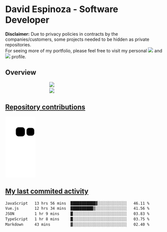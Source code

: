# David Espinoza - Software Developer
<div id="links">
  <p>
    <strong>Disclaimer:</strong> Due to privacy policies in contracts by the companies/customers, some projects needed to be hidden as private repositories. <br />
For seeing more of my portfolio, please feel free to visit my personal <a href="https://davidespinoza.dev" target="_blank"><img src="https://img.shields.io/badge/website-000000?style=for-the-badge&logo=About.me&logoColor=white" target="_blank"></a> and <a href="https://www.linkedin.com/in/despinozap" target="_blank"><img src="https://img.shields.io/badge/LinkedIn-0077B5?style=for-the-badge&logo=linkedin&logoColor=white" target="_blank"></a> profile.
  </p>
</div>

## Overview

<div id="stats">
  <a href="https://github.com/despinozap">
  <img height="180em" style="margin: 0em 10em;" src="https://github-readme-stats.vercel.app/api?username=despinozap&show_icons=true&include_all_commits=true&count_private=true&theme=default"/>
  <img height="180em" style="margin: 0em 10em;" src="https://github-readme-stats.vercel.app/api/top-langs/?username=despinozap&layout=compact&langs_count=7&theme=default"/>
</div>
 
## Repository contributions
<div id="snake"> 

  ![Snake animation](https://github.com/despinozap/despinozap/blob/output/github-contribution-grid-snake.svg)
</div>

## My last commited activity
<!--START_SECTION:waka-->

```txt
JavaScript   13 hrs 56 mins  ███████████▓░░░░░░░░░░░░░   46.11 %
Vue.js       12 hrs 34 mins  ██████████▒░░░░░░░░░░░░░░   41.56 %
JSON         1 hr 9 mins     █░░░░░░░░░░░░░░░░░░░░░░░░   03.83 %
TypeScript   1 hr 8 mins     █░░░░░░░░░░░░░░░░░░░░░░░░   03.75 %
Markdown     43 mins         ▓░░░░░░░░░░░░░░░░░░░░░░░░   02.40 %
```

<!--END_SECTION:waka-->
